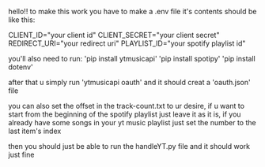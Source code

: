 hello!! to make this work you have to make a .env file it's contents should be like this:

CLIENT_ID="your client id"
CLIENT_SECRET="your client secret"
REDIRECT_URI="your redirect uri"
PLAYLIST_ID="your spotify playlist id"

you'll also need to run:
'pip install ytmusicapi'
'pip install spotipy'
'pip install dotenv'

after that u simply run 'ytmusicapi oauth' and it should creat a 'oauth.json' file 

you can also set the offset in the track-count.txt to ur desire, if u want to start from the beginning of the spotify playlist
just leave it as it is, if you already have some songs in your yt music playlist just set the number to the last item's index

then you should just be able to run the handleYT.py file and it should work just fine
